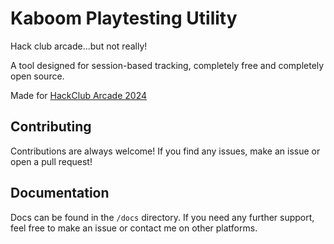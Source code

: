 # Kaboom Playtesting Utility

Hack club arcade...but not really!

A tool designed for session-based tracking, completely free and completely open source.

Made for [HackClub Arcade 2024](https://hackclub.com/arcade)

## Contributing
Contributions are always welcome! If you find any issues, make an issue or open a pull request!

## Documentation
Docs can be found in the `/docs` directory. If you need any further support, feel free to make an issue or contact me on other platforms.
